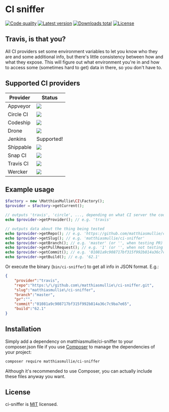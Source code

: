 # CI sniffer

[![Code quality](http://img.shields.io/scrutinizer/g/matthiasmullie/ci-sniffer.svg)](https://scrutinizer-ci.com/g/matthiasmullie/ci-sniffer)
[![Latest version](http://img.shields.io/packagist/v/matthiasmullie/ci-sniffer.svg)](https://packagist.org/packages/matthiasmullie/ci-sniffer)
[![Downloads total](http://img.shields.io/packagist/dt/matthiasmullie/ci-sniffer.svg)](https://packagist.org/packages/matthiasmullie/ci-sniffer)
[![License](http://img.shields.io/packagist/l/matthiasmullie/ci-sniffer.svg)](https://github.com/matthiasmullie/ci-sniffer/blob/master/LICENSE)


## Travis, is that you?

All CI providers set some environment variables to let you know who they are and
some additional info, but there's little consistency between how and what they
expose. This will figure out what environment you're in and how to access some
(sometimes hard to get) data in there, so you don't have to.


## Supported CI providers

Provider | Status
--- | ---
Appveyor | [![](https://ci.appveyor.com/api/projects/status/c4x14o1v81bgodv0?svg=true)](https://ci.appveyor.com/project/matthiasmullie/ci-sniffer)
Circle CI | [![](https://circleci.com/gh/matthiasmullie/ci-sniffer.svg?style=svg)](https://circleci.com/gh/matthiasmullie/ci-sniffer)
Codeship | [![](https://codeship.com/projects/d65fa110-b318-0133-2330-0e52fcdb9711/status?branch=master)](https://codeship.com/projects/133591)
Drone | [![](https://drone.io/github.com/matthiasmullie/ci-sniffer/status.png)](https://drone.io/github.com/matthiasmullie/ci-sniffer)
Jenkins | Supported!
Shippable | [![](https://api.shippable.com/projects/56bdaae41895ca447473e35d/badge/master)](https://app.shippable.com/projects/56bdaae41895ca447473e35d)
Snap CI | [![](https://snap-ci.com/matthiasmullie/ci-sniffer/branch/master/build_image)](https://snap-ci.com/matthiasmullie/ci-sniffer)
Travis CI | [![](https://api.travis-ci.org/matthiasmullie/ci-sniffer.svg?branch=master)](https://travis-ci.org/matthiasmullie/ci-sniffer)
Wercker | [![](https://app.wercker.com/status/59efbc6ee4e16b13df426432000ad86a/s)](https://app.wercker.com/project/bykey/59efbc6ee4e16b13df426432000ad86a)


## Example usage

```php
$factory = new \MatthiasMullie\CI\Factory();
$provider = $factory->getCurrent();

// outputs 'travis', 'circle', ..., depending on what CI server the code is run
echo $provider->getProvider(); // e.g. 'travis'

// outputs data about the thing being tested
echo $provider->getRepo(); // e.g. 'https://github.com/matthiasmullie/ci-sniffer.git'
echo $provider->getSlug(); // e.g. 'matthiasmullie/ci-sniffer'
echo $provider->getBranch(); // e.g. 'master' (or '', when testing PR)
echo $provider->getPullRequest(); // e.g. '1' (or '', when not testing PR)
echo $provider->getCommit(); // e.g. '01081a9c908717bf315f992b814a36c7c9ba7e65'
echo $provider->getBuild(); // e.g. '62.1'
```

Or execute the binary (`bin/ci-sniffer`) to get all info in JSON format. E.g.:

```json
{
    "provider":"travis",
    "repo":"https:\/\/github.com\/matthiasmullie\/ci-sniffer.git",
    "slug":"matthiasmullie\/ci-sniffer",
    "branch":"master",
    "pr":"",
    "commit":"01081a9c908717bf315f992b814a36c7c9ba7e65",
    "build":"62.1"
}
```


## Installation

Simply add a dependency on matthiasmullie/ci-sniffer to your composer.json file
if you use [Composer](https://getcomposer.org/) to manage the dependencies of
your project:

```sh
composer require matthiasmullie/ci-sniffer
```

Although it's recommended to use Composer, you can actually include these files
anyway you want.


## License

ci-sniffer is [MIT](http://opensource.org/licenses/MIT) licensed.

